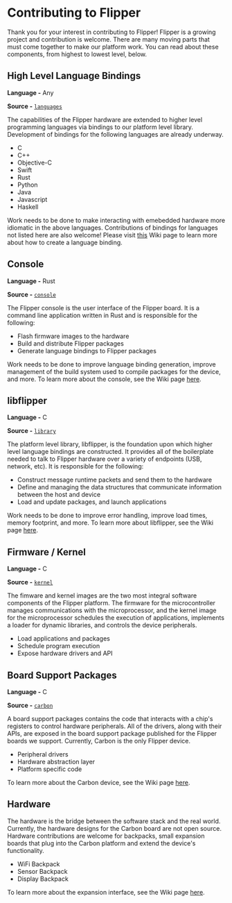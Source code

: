 # Contributing to Flipper

Thank you for your interest in contributing to Flipper! Flipper is a growing
project and contribution is welcome. There are many moving parts that must come
together to make our platform work. You can read about these components, from
highest to lowest level, below.

## High Level Language Bindings

**Language -** Any

**Source -** [`languages`](../../tree/master/languages)

The capabilities of the Flipper hardware are extended to higher level
programming languages via bindings to our platform level library. Development
of bindings for the following languages are already underway.

- C
- C++
- Objective-C
- Swift
- Rust
- Python
- Java
- Javascript
- Haskell

Work needs to be done to make interacting with emebedded hardware more
idiomatic in the above languages. Contributions of bindings for languages not
listed here are also welcome! Please visit
[this](https://github.com/georgemorgan/flipper/wiki/Creating-a-Language-Binding)
Wiki page to learn more about how to create a language binding.

## Console

**Language -** Rust

**Source -** [`console`](../../tree/master/console)

The Flipper console is the user interface of the Flipper board. It is a command
line application written in Rust and is responsible for the following:

- Flash firmware images to the hardware
- Build and distribute Flipper packages
- Generate language bindings to Flipper packages

Work needs to be done to improve language binding generation, improve management
of the build system used to compile packages for the device, and more. To learn
more about the console, see the Wiki page
[here](https://github.com/georgemorgan/flipper/wiki/Console).

## libflipper

**Language -** C

**Source -** [`library`](../../tree/master/library)

The platform level library, libflipper, is the foundation upon which higher
level language bindings are constructed. It provides all of the boilerplate
needed to talk to Flipper hardware over a variety of endpoints (USB, network,
etc). It is responsible for the following:

- Construct message runtime packets and send them to the hardware
- Define and managing the data structures that communicate information between the host and device
- Load and update packages, and launch applications

Work needs to be done to improve error handling, improve load times, memory
footprint, and more. To learn more about libflipper, see the Wiki page
[here](https://github.com/georgemorgan/flipper/wiki/Understanding-Libflipper).

## Firmware / Kernel

**Language -** C

**Source -** [`kernel`](../../tree/master/kernel)

The fimware and kernel images are the two most integral software components of
the Flipper platform. The firmware for the microcontroller manages
communications with the microprocessor, and the kernel image for the
microprocessor schedules the execution of applications, implements a loader for
dynamic libraries, and controls the device peripherals.

- Load applications and packages
- Schedule program execution
- Expose hardware drivers and API

## Board Support Packages

**Language -** C

**Source -** [`carbon`](../../tree/master/carbon)

A board support packages contains the code that interacts with a chip's
registers to control hardware peripherals. All of the drivers, along with their
APIs, are exposed in the board support package published for the Flipper boards
we support. Currently, Carbon is the only Flipper device.

- Peripheral drivers
- Hardware abstraction layer
- Platform specific code

To learn more about the Carbon device, see the Wiki page
[here](https://github.com/georgemorgan/flipper/wiki/Flipper-Carbon).

## Hardware

The hardware is the bridge between the software stack and the real world.
Currently, the hardware designs for the Carbon board are not open source.
Hardware contributions are welcome for backpacks, small expansion boards that
plug into the Carbon platform and extend the device's functionality.

- WiFi Backpack
- Sensor Backpack
- Display Backpack

To learn more about the expansion interface, see the Wiki page
[here](https://github.com/georgemorgan/flipper/wiki/Backpacks).
